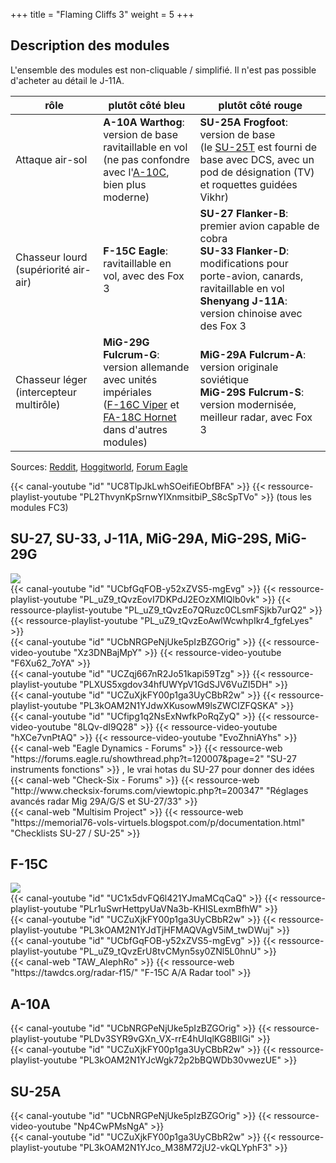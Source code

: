 +++
title = "Flaming Cliffs 3"
weight = 5
+++

## Description des modules

L'ensemble des modules est non-cliquable / simplifié. Il n'est pas possible d'acheter au détail le J-11A.

rôle                                           | plutôt côté bleu                                                                                                                                                           | plutôt côté rouge
---------------------------------------------- | -------------------------------------------------------------------------------------------------------------------------------------------------------------------------- | -------------------
Attaque air-sol                                | **A-10A Warthog**: version de base ravitaillable en vol <br />(ne pas confondre avec l'[A-10C](/apprentissage/a-10c), bien plus moderne)                                   | **SU-25A Frogfoot**: version de base<br /> (le [SU-25T](/apprentissage/su-25t) est fourni de base avec DCS, avec un pod de désignation (TV) et roquettes guidées Vikhr)
Chasseur lourd (supériorité air-air)           | **F-15C Eagle**: ravitaillable en vol, avec des Fox 3                                                                                                                      | **SU-27 Flanker-B**: premier avion capable de cobra<br /> **SU-33 Flanker-D**: modifications pour porte-avion, canards, ravitaillable en vol<br /> **Shenyang J-11A**: version chinoise avec des Fox 3
Chasseur léger (intercepteur multirôle)        | **MiG-29G Fulcrum-G**: version allemande avec unités impériales<br />([F-16C Viper](/apprentissage/f-16c) et [FA-18C Hornet](/apprentissage/fa-18c) dans d'autres modules) | **MiG-29A Fulcrum-A**: version originale soviétique<br />**MiG-29S Fulcrum-S**: version modernisée, meilleur radar, avec Fox 3

Sources: [Reddit](https://www.reddit.com/r/hoggit/comments/3k8789/whats_the_difference_between_the_mig29a_mig29g/), [Hoggitworld](https://wiki.hoggitworld.com/view/Flaming_Cliffs), [Forum Eagle](https://forums.eagle.ru/forum/english/digital-combat-simulator/dcs-flaming-cliffs-3/177396-mig-29s-v-mig-29a-v-mig-29g?p=4327701#post4327701)

<div class="contenu"> <!-- WellerMan //-->
{{< canal-youtube "id" "UC8TlpJkLwhSOeifiEObfBFA" >}}
{{< ressource-playlist-youtube "PL2ThvynKpSrnwYIXnmsitbiP_S8cSpTVo" >}} (tous les modules FC3)
</div>

## SU-27, SU-33, J-11A, MiG-29A, MiG-29S, MiG-29G
<img src=/apprentissage/su27_mer.png class=decoration />

<div class="contenu"> <!-- Commander Steinsch //-->
{{< canal-youtube "id" "UCbfGqFOB-y52xZVS5-mgEvg" >}}
{{< ressource-playlist-youtube "PL_uZ9_tQvzEovI7DKPdJ2EOzXMIQlb0vk" >}}
{{< ressource-playlist-youtube "PL_uZ9_tQvzEo7QRuzc0CLsmFSjkb7urQ2" >}}
{{< ressource-playlist-youtube "PL_uZ9_tQvzEoAwlWcwhpIkr4_fgfeLyes" >}}
</div>

<div class="contenu"> <!-- Loulou de DCS World //-->
{{< canal-youtube "id" "UCbNRGPeNjUke5pIzBZGOrig" >}}
{{< ressource-video-youtube "Xz3DNBajMpY" >}}
{{< ressource-video-youtube "F6Xu62_7oYA" >}}
</div>

<div class="contenu"> <!-- Ailes Virtuelles //-->
{{< canal-youtube "id" "UCZqj667nR2Jo51kapi59Tzg" >}}
{{< ressource-playlist-youtube "PLXUS5xgdov34hfUWYpV1GdSJV6VuZI5DH" >}}
</div>

<div class="contenu"> <!-- Grim Reapers //-->
{{< canal-youtube "id" "UCZuXjkFY00p1ga3UyCBbR2w" >}}
{{< ressource-playlist-youtube "PL3kOAM2N1YJdwXKusowM9lsZWCIZFQSKA" >}}
</div>

<div class="contenu"> <!-- TheSkyline35 //-->
{{< canal-youtube "id" "UCfipg1q2NsExNwfkPoRqZyQ" >}}
{{< ressource-video-youtube "8LQv-dI9Q28" >}}
{{< ressource-video-youtube "hXCe7vnPtAQ" >}}
{{< ressource-video-youtube "EvoZhniAYhs" >}}
</div>

<div class="contenu">
{{< canal-web "Eagle Dynamics - Forums" >}}
{{< ressource-web "https://forums.eagle.ru/showthread.php?t=120007&page=2" "SU-27 instruments fonctions" >}}
, le vrai hotas du SU-27 pour donner des idées
</div>

<div class="contenu">
{{< canal-web "Check-Six - Forums" >}}
{{< ressource-web "http://www.checksix-forums.com/viewtopic.php?t=200347" "Réglages avancés radar Mig 29A/G/S et SU-27/33" >}}
</div>

<div class="contenu">
{{< canal-web "Multisim Project" >}}
{{< ressource-web "https://memorial76-vols-virtuels.blogspot.com/p/documentation.html" "Checklists SU-27 / SU-25" >}}
</div>

## F-15C
<img src=/apprentissage/f15c_feu.png class=decoration />

<div class="contenu de_qualite"> <!-- Photun //-->
{{< canal-youtube "id" "UC1x5dvFQ6l421YJmaMCqCaQ" >}}
{{< ressource-playlist-youtube "PLr1uSwrHettpyUaVNa3b-KHISLexmBfhW" >}}
</div>

<div class="contenu"> <!-- Grim Reapers //-->
{{< canal-youtube "id" "UCZuXjkFY00p1ga3UyCBbR2w" >}}
{{< ressource-playlist-youtube "PL3kOAM2N1YJdTjHFMAQVAgV5iM_twDWuj" >}}
</div>

<div class="contenu"> <!-- Commander Steinsch //-->
{{< canal-youtube "id" "UCbfGqFOB-y52xZVS5-mgEvg" >}}
{{< ressource-playlist-youtube "PL_uZ9_tQvzErU8tvCMyn5sy0ZNl5L0hnU" >}}
</div>

<div class="contenu">
{{< canal-web "TAW_AlephRo" >}}
{{< ressource-web "https://tawdcs.org/radar-f15/" "F-15C A/A Radar tool" >}}
</div>

## A-10A

<div class="contenu"> <!-- Loulou de DCS World //-->
{{< canal-youtube "id" "UCbNRGPeNjUke5pIzBZGOrig" >}}
{{< ressource-playlist-youtube "PLDv3SYR9vGXn_VX-rrE4hUIqlKG8BIlGi" >}}
</div>

<div class="contenu"> <!-- Grim Reapers //-->
{{< canal-youtube "id" "UCZuXjkFY00p1ga3UyCBbR2w" >}}
{{< ressource-playlist-youtube "PL3kOAM2N1YJcWgk72p2bBQWDb30vwezUE" >}}
</div>

## SU-25A

<div class="contenu"> <!-- Loulou de DCS World //-->
{{< canal-youtube "id" "UCbNRGPeNjUke5pIzBZGOrig" >}}
{{< ressource-video-youtube "Np4CwPMsNgA" >}}
</div>

<div class="contenu"> <!-- Grim Reapers //-->
{{< canal-youtube "id" "UCZuXjkFY00p1ga3UyCBbR2w" >}}
{{< ressource-playlist-youtube "PL3kOAM2N1YJco_M38M72jU2-vkQLYphF3" >}}
</div>
